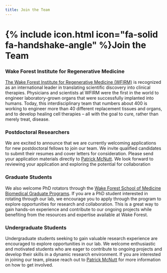 ```yaml
---
title: Join the Team
---
```


# {% include icon.html icon="fa-solid fa-handshake-angle" %}Join the Team

### Wake Forest Institute for Regenerative  Medicine

[The Wake Forest Institute for Regenerative Medicine (WFIRM)]( {%https://school.wakehealth.edu/research/institutes-and-centers/wake-forest-institute-for-regenerative-medicine/%} ) is recognized as an international leader in translating scientific discovery into clinical therapies. Physicians and scientists at WFIRM were the first in the world to engineer laboratory-grown organs that were successfully implanted into humans. Today, this interdisciplinary team that numbers about 400 is working to engineer more than 40 different replacement tissues and organs, and to develop healing cell therapies – all with the goal to cure, rather than merely treat, disease. 

### Postdoctoral Researchers

We are excited to announce that we are currently welcoming applications for new postdoctoral fellows to join our team. We invite qualified candidates to submit their resumes and cover letters for consideration. Please send your application materials directly to [Patrick McNutt]( {%https://profiles.wakehealth.edu/display/person/pmcnutt/%} ). We look forward to reviewing your application and exploring the potential for collaboration

### Graduate Students

We also welcome PhD rotators through the [Wake Forest School of Medicine Biomedical Graduate Programs](https://school.wakehealth.edu/education-and-training/graduate-programs/). If you are a PhD student interested in rotating through our lab, we encourage you to apply through the program to explore opportunities for research and collaboration. This is a great way to gain hands-on experience and contribute to our ongoing projects while benefiting from the resources and expertise available at Wake Forest.

### Undergraduate Students

Undergraduate students seeking to gain valuable research experience are encouraged to explore opportunities in our lab. We welcome enthusiastic and motivated students who are eager to contribute to ongoing projects and develop their skills in a dynamic research environment. If you are interested in joining our team, please reach out to [Patrick McNutt]("https://profiles.wakehealth.edu/display/person/pmcnutt") for more information on how to get involved.